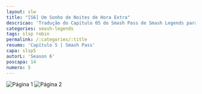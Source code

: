 ```yaml
---
layout: slw
title: "[S6] Um Sonho de Noites de Hora Extra"
descricao: 'Tradução do Capítulo 05 do Smash Pass de Smash Legends para português'
categories: smash-legends
tags: slsp robin
permalink: /:categories/:title
resumo: 'Capítulo 5 | Smash Pass'
capa: slsp5
autorL: 'Season 6'
poscapa: 14
numero: 5
---
```

![Página 1](https://i.imgur.com/FTI8qzM.png)
![Página 2](https://i.imgur.com/krVqXN7.png)